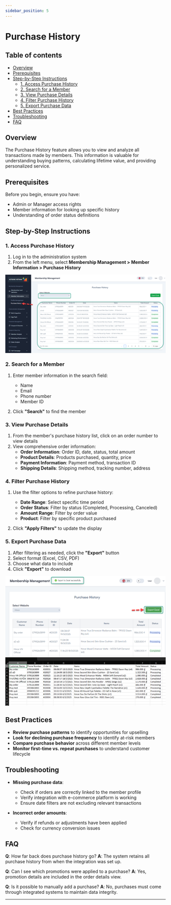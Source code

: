 ```yaml
---
sidebar_position: 5
---
```


# Purchase History

## Table of contents
- [Overview](#overview)
- [Prerequisites](#prerequisites)
- [Step-by-Step Instructions](#step-by-step-instructions)
  - [1. Access Purchase History](#1-access-purchase-history)
  - [2. Search for a Member](#2-search-for-a-member)
  - [3. View Purchase Details](#3-view-purchase-details)
  - [4. Filter Purchase History](#4-filter-purchase-history)
  - [5. Export Purchase Data](#5-export-purchase-data)
- [Best Practices](#best-practices)
- [Troubleshooting](#troubleshooting)
- [FAQ](#faq)

## Overview

The Purchase History feature allows you to view and analyze all transactions made by members. This information is valuable for understanding buying patterns, calculating lifetime value, and providing personalized service.

## Prerequisites

Before you begin, ensure you have:
- Admin or Manager access rights
- Member information for looking up specific history
- Understanding of order status definitions

## Step-by-Step Instructions

### 1. Access Purchase History

1. Log in to the administration system
2. From the left menu, select **Membership Management > Member Information > Purchase History**

![Access Purchase History](./imgs/05-purchase-history/01-purchase-history.png)

### 2. Search for a Member

1. Enter member information in the search field:
   - Name
   - Email
   - Phone number
   - Member ID

2. Click **"Search"** to find the member

<!-- ![Search for Member](./img/search-member.png) -->

### 3. View Purchase Details

1. From the member's purchase history list, click on an order number to view details
2. View comprehensive order information:
   - **Order Information**: Order ID, date, status, total amount
   - **Product Details**: Products purchased, quantity, price
   - **Payment Information**: Payment method, transaction ID
   - **Shipping Details**: Shipping method, tracking number, address

<!-- ![View Purchase Details](./img/purchase-details.png) -->

### 4. Filter Purchase History

1. Use the filter options to refine purchase history:
   - **Date Range**: Select specific time period
   - **Order Status**: Filter by status (Completed, Processing, Canceled)
   - **Amount Range**: Filter by order value
   - **Product**: Filter by specific product purchased

2. Click **"Apply Filters"** to update the display

<!-- ![Filter Purchase History](./img/filter-purchase-history.png) -->

### 5. Export Purchase Data

1. After filtering as needed, click the **"Export"** button
2. Select format (Excel, CSV, PDF)
3. Choose what data to include
4. Click **"Export"** to download

![Export Purchase Data](./imgs/05-purchase-history/02-purchase-history-export.png)
![Export Purchase Data](./imgs/05-purchase-history/03-purchase-history-export.png)

## Best Practices

- **Review purchase patterns** to identify opportunities for upselling
- **Look for declining purchase frequency** to identify at-risk members
- **Compare purchase behavior** across different member levels
- **Monitor first-time vs. repeat purchases** to understand customer lifecycle

## Troubleshooting

- **Missing purchase data**:
  - Check if orders are correctly linked to the member profile
  - Verify integration with e-commerce platform is working
  - Ensure date filters are not excluding relevant transactions

- **Incorrect order amounts**:
  - Verify if refunds or adjustments have been applied
  - Check for currency conversion issues

## FAQ

**Q**: How far back does purchase history go?
**A**: The system retains all purchase history from when the integration was set up.

**Q**: Can I see which promotions were applied to a purchase?
**A**: Yes, promotion details are included in the order details view.

**Q**: Is it possible to manually add a purchase?
**A**: No, purchases must come through integrated systems to maintain data integrity.

---
<!-- Last Updated: 2025-03-19 -->